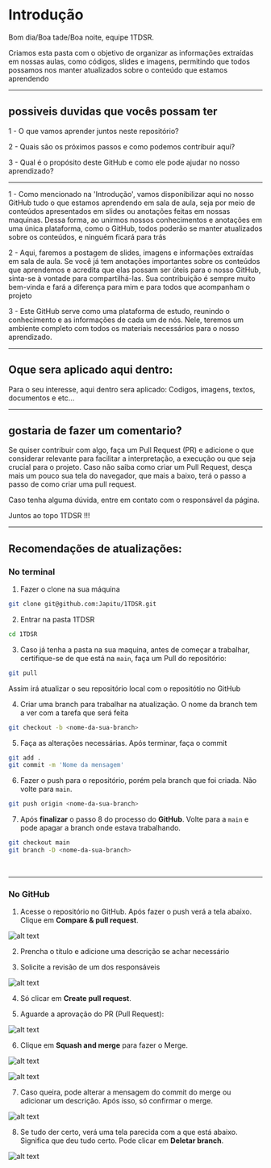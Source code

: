 # Introdução 



Bom dia/Boa tade/Boa noite, equipe 1TDSR.




Criamos esta pasta com o objetivo de organizar as informações extraídas em nossas aulas, como códigos, slides e imagens, permitindo que todos possamos nos manter atualizados sobre o conteúdo que estamos aprendendo


____________________________________________________________

## possiveis duvidas que vocês possam ter

1 - O que vamos aprender juntos neste repositório?


2 - Quais são os próximos passos e como podemos contribuir aqui?


3 - Qual é o propósito deste GitHub e como ele pode ajudar no nosso aprendizado?


____________________________________________________________

1 - Como mencionado na 'Introdução', vamos disponibilizar aqui no nosso GitHub tudo o que estamos aprendendo em sala de aula, seja por meio de conteúdos apresentados em slides ou anotações feitas em nossas maquinas. 
Dessa forma, ao unirmos nossos conhecimentos e anotações em uma única plataforma, como o GitHub, todos poderão se manter atualizados sobre os conteúdos, e ninguém ficará para trás

2 - Aqui, faremos a postagem de slides, imagens e informações extraídas em sala de aula. 
Se você já tem anotações importantes sobre os conteúdos que aprendemos e acredita que elas possam ser úteis para o nosso GitHub, sinta-se à vontade para compartilhá-las. 
Sua contribuição é sempre muito bem-vinda e fará a diferença para mim e para todos que acompanham o projeto

3 - Este GitHub serve como uma plataforma de estudo, reunindo o conhecimento e as informações de cada um de nós. Nele, teremos um ambiente completo com todos os materiais necessários para o nosso aprendizado.
___________________________________________________________


## Oque sera aplicado aqui dentro:

Para o seu interesse, aqui dentro sera aplicado: Codigos, imagens, textos, documentos e etc...

_______________________________________________________

## gostaria de fazer um comentario?

Se quiser contribuir com algo, faça um Pull Request (PR) e adicione o que considerar relevante para facilitar a interpretação, a execução ou que seja crucial para o projeto.
Caso não saiba como criar um Pull Request, desça mais um pouco sua tela do navegador, que mais a baixo, terá o passo a passo de como criar uma pull request.


Caso tenha alguma dúvida, entre em contato com o responsável da página.


Juntos ao topo 1TDSR !!!

_______________________________________________________

## Recomendações de atualizações:

### No terminal

1. Fazer o clone na sua máquina

```bash
git clone git@github.com:Japitu/1TDSR.git
```

2. Entrar na pasta 1TDSR

```bash
cd 1TDSR
``` 

3. Caso já tenha a pasta na sua maquina, antes de começar a trabalhar, certifique-se de que está na `main`, faça um Pull do repositório:

```bash
git pull
```

Assim irá atualizar o seu repositório local com o repositótio no GitHub

4. Criar uma branch para trabalhar na atualização. O nome da branch tem a ver com a tarefa que será feita

``` bash
git checkout -b <nome-da-sua-branch>
```

5. Faça as alterações necessárias. Após terminar, faça o commit 

```bash
git add .
git commit -m 'Nome da mensagem'
```

6. Fazer o push para o repositório, porém pela branch que foi criada. Não volte para `main`.

```bash
git push origin <nome-da-sua-branch>
```

7. Após **finalizar** o passo 8 do processo do **GitHub**. Volte para a `main` e pode apagar a branch onde estava trabalhando.

```bash
git checkout main
git branch -D <nome-da-sua-branch>
```
<br>

---

### No GitHub

1. Acesse o repositório no GitHub. Após fazer o push verá a tela abaixo. Clique em **Compare & pull request**.

![alt text](image.png)

2. Prencha o título e adicione uma descrição se achar necessário

3. Solicite a revisão de um dos responsáveis

![alt text](image-1.png)

4. Só clicar em **Create pull request**.

5. Aguarde a aprovação do PR (Pull Request):

![alt text](image-4.png)

6. Clique em **Squash and merge** para fazer o Merge.

![alt text](image-2.png)

![alt text](image-3.png)

7. Caso queira, pode alterar a mensagem do commit do merge ou adicionar um descrição. Após isso, só confirmar o merge.

![alt text](image-5.png)

8. Se tudo der certo, verá uma tela parecida com a que está abaixo. Significa que deu tudo certo. Pode clicar em **Deletar branch**.

![alt text](image-6.png)

